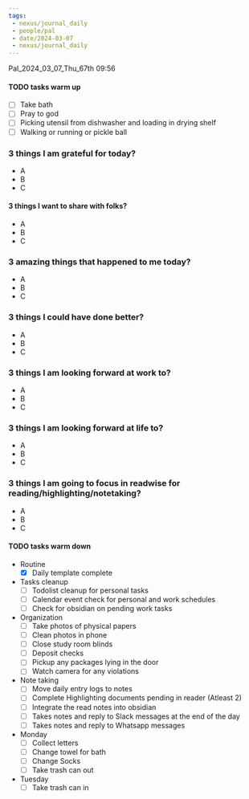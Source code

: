 ```yaml
---
tags:
 - nexus/journal_daily
 - people/pal
 - date/2024-03-07
 - nexus/journal_daily
---
```


Pal_2024_03_07_Thu_67th
09:56
 
#### TODO tasks warm up
- [ ] Take bath
- [ ] Pray to god
- [ ] Picking utensil from dishwasher and loading in drying shelf
- [ ] Walking or running or pickle ball

### 3 things I am grateful for today?
- A
- B
- C

#### 3 things I want to share with folks?
- A
- B
- C 

### 3 amazing things that happened to me today?
- A
- B
- C

### 3 things I could have done better?
- A
- B
- C

### 3 things I am looking forward at work to? 
- A
- B
- C
### 3 things I am looking forward at life to? 
- A
- B
- C

### 3 things I am going to focus in readwise for reading/highlighting/notetaking? 
- A
- B
- C

#### TODO tasks warm down
- Routine
	- [x] Daily template complete	
- Tasks cleanup 
	- [ ] Todolist cleanup for personal tasks
	- [ ] Calendar event check for personal and work schedules 
	- [ ] Check for obsidian on pending work tasks
- Organization
	- [ ] Take photos of physical papers
	- [ ] Clean photos in phone
	- [ ] Close study room blinds
	- [ ] Deposit checks
	- [ ] Pickup any packages lying in the door
	- [ ] Watch camera for any violations 
- Note taking
	- [ ] Move daily entry logs to notes
	- [ ] Complete Highlighting documents pending in reader (Atleast 2)
	- [ ] Integrate the read notes into obsidian 
	- [ ] Takes notes and reply to Slack messages at the end of the day
	- [ ] Takes notes and reply to Whatsapp messages
- Monday
	- [ ] Collect letters
	- [ ] Change towel for bath
	- [ ] Change Socks 
	- [ ] Take trash can out
- Tuesday
	- [ ] Take trash can in 